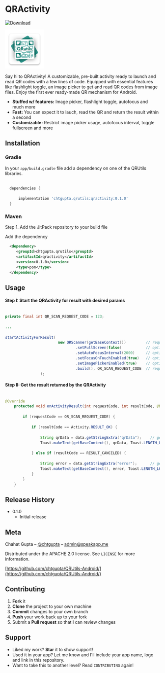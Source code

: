 # QRActivity

[ ![Download](https://api.bintray.com/packages/chtgupta/QRUtils/chtgupta.qrutils.qractivity/images/download.svg) ](https://bintray.com/chtgupta/QRUtils/chtgupta.qrutils.qractivity/_latestVersion)

<img src="../img/ic_logo.png" width="25%" height="25%" />

Say hi to QRActivity! A customizable, pre-built activity ready to launch and read QR codes with a few lines of code. Equipped with essential features like flashlight toggle, an image picker to get and read QR codes from image files. Enjoy the first ever ready-made QR mechanism for Android.

* **Stuffed w/ features:** Image picker, flashlight toggle, autofocus and much more
* **Fast:** You can expect it to lauch, read the QR and return the result within a second
* **Customizable:** Restrict image picker usage, autofocus interval, toggle fullscreen and more

## Installation

### Gradle

In your `app/build.gradle` file add a dependency on one of the QRUtils libraries.

```groovy

  dependencies {

      implementation 'chtgupta.qrutils:qractivity:0.1.0'
  }

```

### Maven

Step 1. Add the JitPack repository to your build file

Add the dependency

```xml
  <dependency>
     <groupId>chtgupta.qrutils</groupId>
     <artifactId>qractivity</artifactId>
     <version>0.1.0</version>
     <type>pom</type>
  </dependency>
```

## Usage

#### Step I: Start the QRActivity for result with desired params

```java

private final int QR_SCAN_REQUEST_CODE = 123;

...

startActivityForResult(
                        new QRScanner(getBaseContext())         // required
                                .setFullScreen(false)           // optional
                                .setAutoFocusInterval(2000)     // optional
                                .setFocusOnTouchEnabled(true)   // optional
                                .setImagePickerEnabled(true)    // optional
                                .build(), QR_SCAN_REQUEST_CODE  // required
                );

```

#### Step II: Get the result returned by the QRActivity

```java

@Override
    protected void onActivityResult(int requestCode, int resultCode, @Nullable Intent data) {

        if (requestCode == QR_SCAN_REQUEST_CODE) {

            if (resultCode == Activity.RESULT_OK) {

                String qrData = data.getStringExtra("qrData");    // getting scanned QR data
                Toast.makeText(getBaseContext(), qrData, Toast.LENGTH_LONG).show();

            } else if (resultCode == RESULT_CANCELED) {

                String error = data.getStringExtra("error");      // getting the error message (in case one occurs)
                Toast.makeText(getBaseContext(), error, Toast.LENGTH_LONG).show();
            }
        }
    }
```

## Release History

* 0.1.0
	* Initial release

## Meta

Chahat Gupta – [@chtgupta](https://chtgupta.github.io) – admin@speakapp.me

Distributed under the APACHE 2.0 license. See ``LICENSE`` for more information.

[https://github.com/chtgupta/QRUtils-Android/](https://github.com/chtgupta/QRUtils-Android/)

## Contributing

1. **Fork** it
2. **Clone** the project to your own machine
3. **Commit** changes to your own branch
4. **Push** your work back up to your fork
5. Submit a **Pull request** so that I can review changes

## Support

* Liked my work? **Star** it to show support!
* Used it in your app? Let me know and I'll include your app name, logo and link in this repository.
* Want to take this to another level? Read ``CONTRIBUTING`` again!
